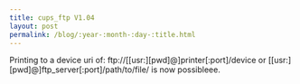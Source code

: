 ```yaml
---
title: cups_ftp V1.04
layout: post
permalink: /blog/:year-:month-:day-:title.html
---
```


Printing to a device uri of: ftp://[[usr:][pwd]@]printer[:port]/device or [[usr:][pwd]@]ftp_server[:port]/path/to/file/ 
is now possibleee.
